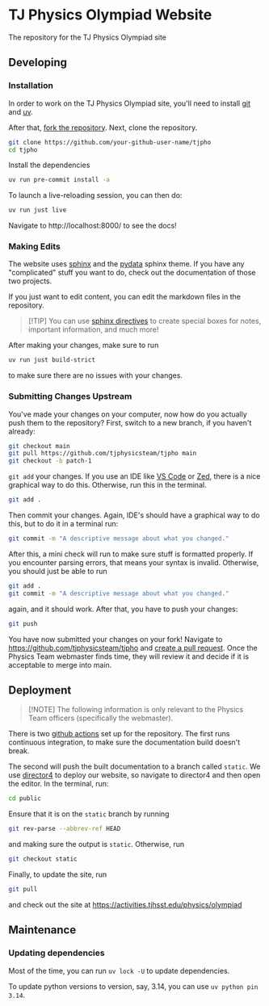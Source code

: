 # TJ Physics Olympiad Website

The repository for the TJ Physics Olympiad site

## Developing

### Installation

In order to work on the TJ Physics Olympiad site, you'll need to install
[git](https://git-scm.com/downloads) and [uv](https://docs.astral.sh/uv/#getting-started).

After that, [fork the repository](https://docs.github.com/en/pull-requests/collaborating-with-pull-requests/working-with-forks/fork-a-repo).
Next, clone the repository.

```bash
git clone https://github.com/your-github-user-name/tjpho
cd tjpho
```

Install the dependencies

```bash
uv run pre-commit install -a
```

To launch a live-reloading session, you can then do:

```bash
uv run just live
```

Navigate to http://localhost:8000/ to see the docs!

### Making Edits

The website uses [sphinx](https://www.sphinx-doc.org/) and the [pydata](https://pydata-sphinx-theme.readthedocs.io/en/stable/)
sphinx theme. If you have any "complicated" stuff you want to do,
check out the documentation of those two projects.

If you just want to edit content, you can edit the markdown files in the repository.

> \[!TIP\]
> You can use [sphinx directives](https://myst-parser.readthedocs.io/en/latest/syntax/roles-and-directives.html)
> to create special boxes for notes, important information, and much more!

After making your changes, make sure to run

```bash
uv run just build-strict
```

to make sure there are no issues with your changes.

### Submitting Changes Upstream

You've made your changes on your computer, now how do you actually push them to the repository?
First, switch to a new branch, if you haven't already:

```bash
git checkout main
git pull https://github.com/tjphysicsteam/tjpho main
git checkout -b patch-1
```

`git add` your changes. If you use an IDE like [VS Code](https://code.visualstudio.com/)
or [Zed](https://zed.dev), there is a nice graphical way to do this. Otherwise, run this in the terminal.

```bash
git add .
```

Then commit your changes. Again, IDE's should have a graphical way to do this, but to do
it in a terminal run:

```bash
git commit -m "A descriptive message about what you changed."
```

After this, a mini check will run to make sure stuff is formatted properly.
If you encounter parsing errors, that means your syntax is invalid.
Otherwise, you should just be able to run

```bash
git add .
git commit -m "A descriptive message about what you changed."
```

again, and it should work. After that, you have to push your changes:

```bash
git push
```

You have now submitted your changes on your fork! Navigate to https://github.com/tjphysicsteam/tjpho
and [create a pull request](https://docs.github.com/en/pull-requests/collaborating-with-pull-requests/proposing-changes-to-your-work-with-pull-requests/creating-a-pull-request-from-a-fork).
Once the Physics Team webmaster finds time, they will review it and decide if it is acceptable to
merge into main.

## Deployment

> \[!NOTE\]
> The following information is only relevant to the Physics Team officers (specifically the webmaster).

There is two [github actions](https://docs.github.com/en/actions/about-github-actions/understanding-github-actions)
set up for the repository. The first runs continuous integration, to make sure the documentation build
doesn't break.

The second will push the built documentation to a branch called `static`. We use [director4](https://director.tjhsst.edu)
to deploy our website, so navigate to director4 and then open the editor. In the terminal, run:

```bash
cd public
```

Ensure that it is on the `static` branch by running

```bash
git rev-parse --abbrev-ref HEAD
```

and making sure the output is `static`. Otherwise, run

```bash
git checkout static
```

Finally, to update the site, run

```bash
git pull
```

and check out the site at https://activities.tjhsst.edu/physics/olympiad

## Maintenance

### Updating dependencies

Most of the time, you can run `uv lock -U` to update dependencies.

To update python versions to version, say, 3.14, you can use `uv python pin 3.14`.
